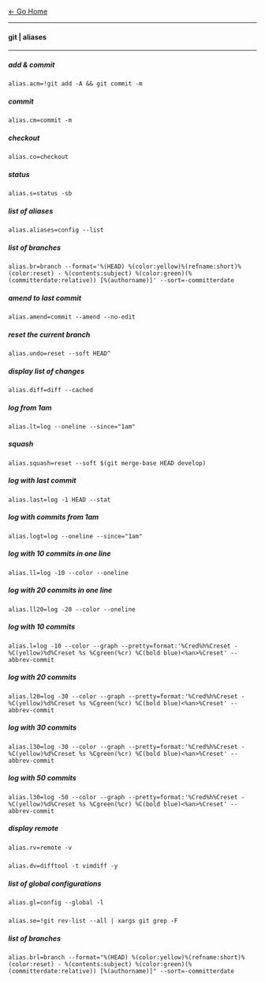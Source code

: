 [&#8592; Go Home](../README.md)

---

#### git | aliases

---

##### add & commit
```
alias.acm=!git add -A && git commit -m
```

##### commit
```
alias.cm=commit -m
```

##### checkout
```
alias.co=checkout
```

##### status
```
alias.s=status -sb
```

##### list of aliases
```
alias.aliases=config --list
```

##### list of branches
```
alias.br=branch --format='%(HEAD) %(color:yellow)%(refname:short)%(color:reset) - %(contents:subject) %(color:green)(%(committerdate:relative)) [%(authorname)]' --sort=-committerdate
```

##### amend to last commit
```
alias.amend=commit --amend --no-edit
```

##### reset the current branch
```
alias.undo=reset --soft HEAD^
```

##### display list of changes
```
alias.diff=diff --cached
```

##### log from 1am
```
alias.lt=log --oneline --since="1am"
```

##### squash
```
alias.squash=reset --soft $(git merge-base HEAD develop)
```

##### log with last commit
```
alias.last=log -1 HEAD --stat
```

##### log with commits from 1am
```
alias.logt=log --oneline --since="1am"
```

##### log with 10 commits in one line
```
alias.ll=log -10 --color --oneline
```

##### log with 20 commits in one line
```
alias.ll20=log -20 --color --oneline
```

##### log with 10 commits
```
alias.l=log -10 --color --graph --pretty=format:'%Cred%h%Creset -%C(yellow)%d%Creset %s %Cgreen(%cr) %C(bold blue)<%an>%Creset' --abbrev-commit
```

##### log with 20 commits
```
alias.l20=log -30 --color --graph --pretty=format:'%Cred%h%Creset -%C(yellow)%d%Creset %s %Cgreen(%cr) %C(bold blue)<%an>%Creset' --abbrev-commit
```

##### log with 30 commits
```
alias.l30=log -30 --color --graph --pretty=format:'%Cred%h%Creset -%C(yellow)%d%Creset %s %Cgreen(%cr) %C(bold blue)<%an>%Creset' --abbrev-commit
```

##### log with 50 commits
```
alias.l30=log -50 --color --graph --pretty=format:'%Cred%h%Creset -%C(yellow)%d%Creset %s %Cgreen(%cr) %C(bold blue)<%an>%Creset' --abbrev-commit
```

##### display remote
```
alias.rv=remote -v
```

#####
```
alias.dv=difftool -t vimdiff -y
```

##### list of global configurations
```
alias.gl=config --global -l
```

#####
```
alias.se=!git rev-list --all | xargs git grep -F
```

##### list of branches
```
alias.brl=branch --format="%(HEAD) %(color:yellow)%(refname:short)%(color:reset) - %(contents:subject) %(color:green)(%(committerdate:relative)) [%(authorname)]" --sort=-committerdate
```
